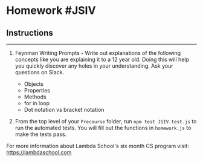 # Homework #JSIV

## Instructions

---

1. Feynman Writing Prompts - Write out explanations of the following concepts like you are explaining it to a 12 year old. Doing this will help you quickly discover any holes in your understanding. Ask your questions on Slack.

   - Objects
   - Properties
   - Methods
   - for in loop
   - Dot notation vs bracket notation

2. From the top level of your `Precourse` folder, run `npm test JSIV.test.js` to run the automated tests. You will fill out the functions in `homework.js` to make the tests pass.

For more information about Lambda School's six month CS program visit: https://lambdaschool.com
